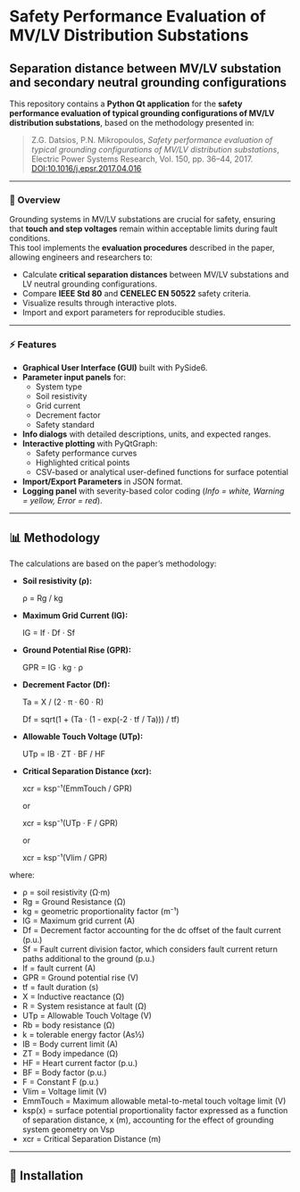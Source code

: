 # **Safety Performance Evaluation of MV/LV Distribution Substations**

## Separation distance between MV/LV substation and secondary neutral grounding configurations

This repository contains a **Python Qt application** for the **safety performance evaluation of typical grounding configurations of MV/LV distribution substations**, based on the methodology presented in:

> Z.G. Datsios, P.N. Mikropoulos, *Safety performance evaluation of typical grounding configurations of MV/LV distribution substations*, Electric Power Systems Research, Vol. 150, pp. 36–44, 2017.  
> [DOI:10.1016/j.epsr.2017.04.016](https://doi.org/10.1016/j.epsr.2017.04.016)

---

### 📖 Overview

Grounding systems in MV/LV substations are crucial for safety, ensuring that **touch and step voltages** remain within acceptable limits during fault conditions.  
This tool implements the **evaluation procedures** described in the paper, allowing engineers and researchers to:

- Calculate **critical separation distances** between MV/LV substations and LV neutral grounding configurations.  
- Compare **IEEE Std 80** and **CENELEC EN 50522** safety criteria.  
- Visualize results through interactive plots.  
- Import and export parameters for reproducible studies.  

---

### ⚡ Features

- **Graphical User Interface (GUI)** built with PySide6.  
- **Parameter input panels** for:
  - System type  
  - Soil resistivity  
  - Grid current  
  - Decrement factor  
  - Safety standard  
- **Info dialogs** with detailed descriptions, units, and expected ranges.  
- **Interactive plotting** with PyQtGraph:  
  - Safety performance curves  
  - Highlighted critical points  
  - CSV-based or analytical user-defined functions for surface potential  
- **Import/Export Parameters** in JSON format.  
- **Logging panel** with severity-based color coding (*Info = white, Warning = yellow, Error = red*).

---

## 📊 Methodology

The calculations are based on the paper’s methodology:

- **Soil resistivity (ρ):**

    ρ = Rg / kg       

- **Maximum Grid Current (IG):**

    IG = If · Df · Sf

- **Ground Potential Rise (GPR):**

    GPR = IG · kg · ρ

- **Decrement Factor (Df):**

    Ta = X / (2 · π · 60 · R)

    Df = sqrt(1 + (Ta · (1 - exp(-2 · tf / Ta))) / tf)

- **Allowable Touch Voltage (UTp):**

    UTp = IB · ZT · BF / HF

- **Critical Separation Distance (xcr):**

    xcr = ksp⁻¹(EmmTouch / GPR)

    or 

    xcr = ksp⁻¹(UTp · F / GPR)

    or 

    xcr = ksp⁻¹(Vlim / GPR)


where:  
- ρ = soil resistivity (Ω·m)  
- Rg = Ground Resistance (Ω)
- kg = geometric proportionality factor (m⁻¹)
- IG = Maximum grid current (A) 
- Df = Decrement factor accounting for the dc offset of the fault current (p.u.)
- Sf = Fault current division factor, which considers fault current return paths additional to the ground (p.u.)
- If = fault current (A)
- GPR = Ground potential rise (V)
- tf = fault duration (s)
- X = Inductive reactance (Ω)
- R = System resistance at fault (Ω)
- UTp = Allowable Touch Voltage (V)
- Rb = body resistance (Ω)  
- k = tolerable energy factor (As½)
- IB = Body current limit (A)
- ZT = Body impedance (Ω)
- HF = Heart current factor (p.u.)
- BF = Body factor (p.u.)  
- F = Constant F (p.u.) 
- Vlim = Voltage limit (V)
- EmmTouch = Maximum allowable metal-to-metal touch voltage limit (V)
- ksp(x) = surface potential proportionality factor expressed as a function of separation distance, x (m), accounting for the effect of grounding system geometry on Vsp
- xcr = Critical Separation Distance (m)

---

## 🚀 Installation

